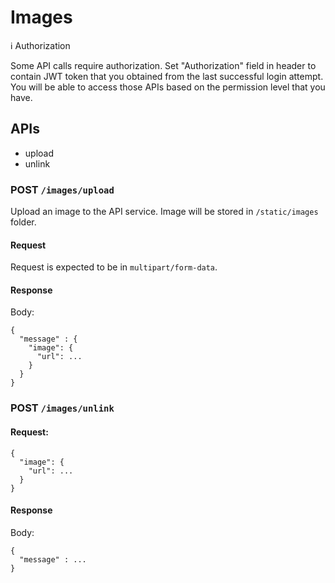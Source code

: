 # Images

:information_source: Authorization

Some API calls require authorization. Set "Authorization" field in header to contain JWT token that you obtained from the last successful login attempt. You will be able to access those APIs based on the permission level that you have.

## APIs

- upload
- unlink

### POST `/images/upload`

Upload an image to the API service.
Image will be stored in `/static/images` folder.

#### Request

Request is expected to be in `multipart/form-data`.

#### Response

Body:

```
{
  "message" : {
    "image": {
      "url": ...
    }
  }
}
```

### POST `/images/unlink`

#### Request:

```
{
  "image": {
    "url": ...
  }
}
```

#### Response

Body:

```
{
  "message" : ...
}
```
